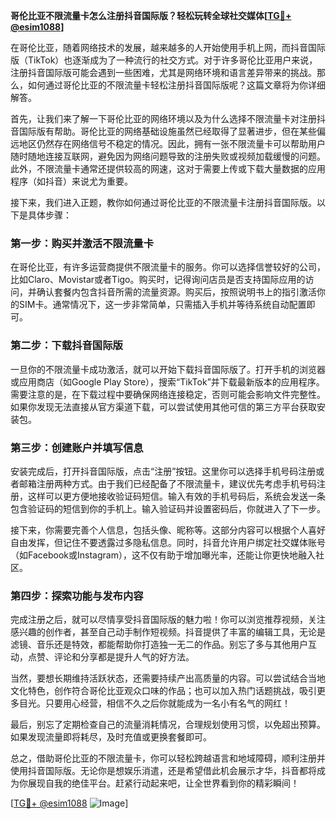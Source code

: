 **哥伦比亚不限流量卡怎么注册抖音国际版？轻松玩转全球社交媒体[[TG💪+ @esim1088](https://t.me/s/esim1088)]**

在哥伦比亚，随着网络技术的发展，越来越多的人开始使用手机上网，而抖音国际版（TikTok）也逐渐成为了一种流行的社交方式。对于许多哥伦比亚用户来说，注册抖音国际版可能会遇到一些困难，尤其是网络环境和语言差异带来的挑战。那么，如何通过哥伦比亚的不限流量卡轻松注册抖音国际版呢？这篇文章将为你详细解答。

首先，让我们来了解一下哥伦比亚的网络环境以及为什么选择不限流量卡对注册抖音国际版有帮助。哥伦比亚的网络基础设施虽然已经取得了显著进步，但在某些偏远地区仍然存在网络信号不稳定的情况。因此，拥有一张不限流量卡可以帮助用户随时随地连接互联网，避免因为网络问题导致的注册失败或视频加载缓慢的问题。此外，不限流量卡通常还提供较高的网速，这对于需要上传或下载大量数据的应用程序（如抖音）来说尤为重要。

接下来，我们进入正题，教你如何通过哥伦比亚的不限流量卡注册抖音国际版。以下是具体步骤：

### **第一步：购买并激活不限流量卡**
在哥伦比亚，有许多运营商提供不限流量卡的服务。你可以选择信誉较好的公司，比如Claro、Movistar或者Tigo。购买时，记得询问店员是否支持国际应用的访问，并确认套餐内包含抖音所需的流量资源。购买后，按照说明书上的指引激活你的SIM卡。通常情况下，这一步非常简单，只需插入手机并等待系统自动配置即可。

### **第二步：下载抖音国际版**
一旦你的不限流量卡成功激活，就可以开始下载抖音国际版了。打开手机的浏览器或应用商店（如Google Play Store），搜索“TikTok”并下载最新版本的应用程序。需要注意的是，在下载过程中要确保网络连接稳定，否则可能会影响文件完整性。如果你发现无法直接从官方渠道下载，可以尝试使用其他可信的第三方平台获取安装包。

### **第三步：创建账户并填写信息**
安装完成后，打开抖音国际版，点击“注册”按钮。这里你可以选择手机号码注册或者邮箱注册两种方式。由于我们已经配备了不限流量卡，建议优先考虑手机号码注册，这样可以更方便地接收验证码短信。输入有效的手机号码后，系统会发送一条包含验证码的短信到你的手机上。输入验证码并设置密码后，你就进入了下一步。

接下来，你需要完善个人信息，包括头像、昵称等。这部分内容可以根据个人喜好自由发挥，但记住不要透露过多隐私信息。同时，抖音允许用户绑定社交媒体账号（如Facebook或Instagram），这不仅有助于增加曝光率，还能让你更快地融入社区。

### **第四步：探索功能与发布内容**
完成注册之后，就可以尽情享受抖音国际版的魅力啦！你可以浏览推荐视频，关注感兴趣的创作者，甚至自己动手制作短视频。抖音提供了丰富的编辑工具，无论是滤镜、音乐还是特效，都能帮助你打造独一无二的作品。别忘了多与其他用户互动，点赞、评论和分享都是提升人气的好方法。

当然，要想长期维持活跃状态，还需要持续产出高质量的内容。可以尝试结合当地文化特色，创作符合哥伦比亚观众口味的作品；也可以加入热门话题挑战，吸引更多目光。只要用心经营，相信不久之后你就能成为一名小有名气的网红！

最后，别忘了定期检查自己的流量消耗情况，合理规划使用习惯，以免超出预算。如果发现流量即将耗尽，及时充值或更换套餐即可。

总之，借助哥伦比亚的不限流量卡，你可以轻松跨越语言和地域障碍，顺利注册并使用抖音国际版。无论你是想娱乐消遣，还是希望借此机会展示才华，抖音都将成为你展现自我的绝佳平台。赶紧行动起来吧，让全世界看到你的精彩瞬间！

[[TG💪+ @esim1088](https://t.me/s/esim1088) ![Image](https://i.postimg.cc/4NQfJmqS/Snipaste-2025-05-13-00-14-12.png)]
